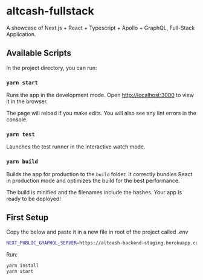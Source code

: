 # altcash-fullstack

A showcase of Next.js + React + Typescript + Apollo + GraphQL, Full-Stack Application.

## Available Scripts

In the project directory, you can run:

### `yarn start`

Runs the app in the development mode.
Open [http://localhost:3000](http://localhost:3000) to view it in the browser.

The page will reload if you make edits.
You will also see any lint errors in the console.

### `yarn test`

Launches the test runner in the interactive watch mode.

### `yarn build`

Builds the app for production to the `build` folder.
It correctly bundles React in production mode and optimizes the build for the best performance.

The build is minified and the filenames include the hashes.
Your app is ready to be deployed!

## First Setup

Copy the below and paste it in a new file in root of the project called _.env_

```sh
NEXT_PUBLIC_GRAPHQL_SERVER=https://altcash-backend-staging.herokuapp.com
```

Run:

```sh
yarn install
yarn start
```
